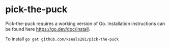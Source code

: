 # pick-the-puck

Pick-the-puck requires a working version of Go. Installation instructions can be found here https://go.dev/doc/install.



To install
`go get github.com/kseals281/pick-the-puck`